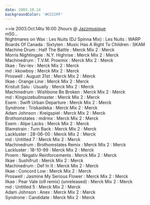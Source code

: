 ```yaml
---
date: 2003.10.14
backgroundColor: '#CCCCFF'
---
```


\>>ie 2003.Oct.14tu 16:00 2hours @ [Jazzmusique](http://www.netmusique.com/)  
m50...  
Nightmares on Wax : Les Nuits (DJ Spinna Mix) : Les Nuits : WARP  
Boards Of Canada : Sixtyten : Music Has A Right To Children : SKAM  
Machine Drum : Half The Battle : Merck Mix 2 : Merck  
Morris Nightingale : N.Y. Highrise : Merck Mix 2 : Merck  
Machinedrum : T.V.M. Proemix : Merck Mix 2 : Merck  
Ilkae : Tev-lev : Merck Mix 2 : Merck  
md : kkowboy : Merck Mix 2 : Merck  
Proswell : August 31st : Merck Mix 2 : Merck  
Ilkae : Orange Line : Merck Mix 2 : Merck  
Kristuit Salu : Usually : Merck Mix 2 : Merck  
Machinedrum : Wishbone Be Broken : Merck Mix 2 : Merck  
md : Kingsizebullmaster : Merck Mix 2 : Merck  
Esem : Swift Urban Departure : Merck Mix 2 : Merck  
Syndrone : Triskaideka : Merck Mix 2 : Merck  
Adam Johnson : Kreigspiel : Merck Mix 2 : Merck  
Brothomstates : mdrmx : Merck Mix 2 : Merck  
Esem : Alipe Lacks : Merck Mix 2 : Merck  
Blamstrain : Turn Back : Merck Mix 2 : Merck  
Lackluster : 28-06-00 : Merck Mix 2 : Merck  
md : Untitled 7 : Merck Mix 2 : Merck  
Machinedrum : Brothomstates Remix : Merck Mix 2 : Merck  
Lackluster : 18-10-99 : Merck Mix 2 : Merck  
Proem : Negativ Reinforcements : Merck Mix 2 : Merck  
Ilkae : Sushifruit : Merck Mix 2 : Merck  
Machinedrum : Def In It : Merck Mix 2 : Merck  
Ilkae : Concord Low : Merck Mix 2 : Merck  
Proswell : Jasmine My Serious Flower : Merck Mix 2 : Merck  
Ilkae : Pear Vale (o9 remix) (unreleased) : Merck Mix 2 : Merck  
md : Untitled 5 : Merck Mix 2 : Merck  
Adam Johnson : Anex : Merck Mix 2 : Merck  
Syndrone : Candidate : Merck Mix 2 : Merck